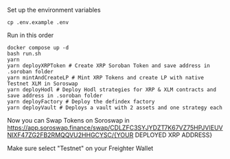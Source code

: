 Set up the environment variables

```
cp .env.example .env
```

Run in this order

```
docker compose up -d
bash run.sh
yarn
yarn deployXRPToken # Create XRP Soroban Token and save address in .soroban folder
yarn mintAndCreateLP # Mint XRP Tokens and create LP with native Testnet XLM in Soroswap
yarn deployHodl # Deploy Hodl strategies for XRP & XLM contracts and save address in .soroban folder
yarn deployFactory # Deploy the defindex factory
yarn deployVault # Deploys a vault with 2 assets and one strategy each
```

Now you can Swap Tokens on Soroswap in
https://app.soroswap.finance/swap/CDLZFC3SYJYDZT7K67VZ75HPJVIEUVNIXF47ZG2FB2RMQQVU2HHGCYSC/{YOUR DEPLOYED XRP ADDRESS}

Make sure select "Testnet" on your Freighter Wallet
